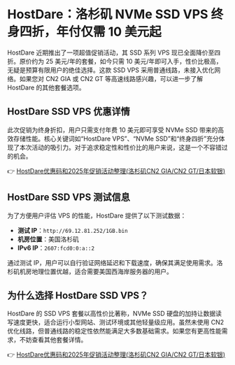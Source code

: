 # HostDare：洛杉矶 NVMe SSD VPS 终身四折，年付仅需 10 美元起

HostDare 近期推出了一项超值促销活动，其 SSD 系列 VPS 现已全面降价至四折。原价约为 25 美元/年的套餐，如今只需 10 美元/年即可入手，性价比极高，无疑是预算有限用户的绝佳选择。这款 SSD VPS 采用普通线路，未接入优化网络。如果您对 CN2 GIA 或 CN2 GT 等高速线路感兴趣，可以进一步了解 HostDare 的其他套餐选项。

## HostDare SSD VPS 优惠详情

此次促销为终身折扣，用户只需支付年费 10 美元即可享受 NVMe SSD 带来的高效存储性能。核心关键词如“HostDare VPS”、“NVMe SSD”和“终身四折”充分体现了本次活动的吸引力。对于追求稳定性和性价比的用户来说，这是一个不容错过的机会。

👉 [HostDare优惠码和2025年促销活动整理(洛杉矶CN2 GIA/CN2 GT/日本软银)](https://bit.ly/hostdare)

## HostDare SSD VPS 测试信息

为了方便用户评估 VPS 的性能，HostDare 提供了以下测试数据：

- **测试 IP**：`http://69.12.81.252/1GB.bin`  
- **机房位置**：美国洛杉矶  
- **IPv6 IP**：`2607:fcd0:0:a::2`  

通过测试 IP，用户可以自行验证网络延迟和下载速度，确保其满足使用需求。洛杉矶机房地理位置优越，适合需要美国西海岸服务器的用户。

## 为什么选择 HostDare SSD VPS？

HostDare 的 SSD VPS 套餐以高性价比著称，NVMe SSD 硬盘的加持让数据读写速度更快，适合运行小型网站、测试环境或其他轻量级应用。虽然未使用 CN2 优化线路，但普通线路的稳定性依然能满足大多数基础需求。如果您有更高性能需求，不妨查看其他套餐详情。

👉 [HostDare优惠码和2025年促销活动整理(洛杉矶CN2 GIA/CN2 GT/日本软银)](https://bit.ly/hostdare)